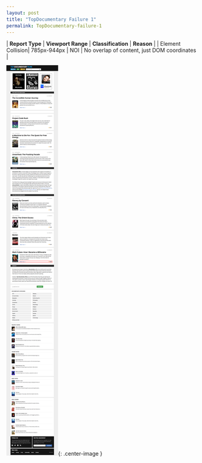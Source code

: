 ```yaml
---
layout: post
title: "TopDocumentary Failure 1"
permalink: TopDocumentary-failure-1
---
```

| **Report Type** | **Viewport Range** | **Classification** | **Reason** |
| Element Collision| 785px-944px | NOI | No overlap of content, just DOM coordinates | 

![Screenshot of the fault](assets/images/TopDocumentary/fault1/overlapWidth864.png){: .center-image }